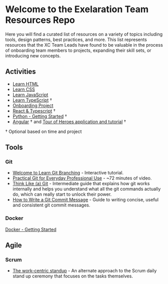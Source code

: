 # Welcome to the Exelaration Team Resources Repo

Here you will find a curated list of resources on a variety of topics including tools, design patterns, best practices, and more. This list represents resources that the XC Team Leads have found to be valuable in the process of onboarding team members to projects, expanding their skill sets, or introducing new concepts.

## Activities

- [Learn HTML](https://www.codecademy.com/learn/learn-html)
- [Learn CSS](https://www.codecademy.com/learn/learn-css)
- [Learn JavaScript](https://www.codecademy.com/learn/introduction-to-javascript)
- [Learn TypeScript](https://www.codecademy.com/learn/learn-typescript) †
- [Onboarding Project](ONBOARDING.md)
- [React & Typescript](REACT.md) †
- [Python - Getting Started](PYTHON.md) †
- [Angular](https://www.codecademy.com/resources/docs/general/angular) † and [Tour of Heroes application and tutorial](https://angular.io/tutorial) †

† Optional based on time and project

## Tools

### Git

- [Welcome to Learn Git Branching](https://learngitbranching.js.org/) - Interactive tutorial.
- [Practical Git for Everyday Professional Use](https://egghead.io/courses/practical-git-for-everyday-professional-use) - ~72 minutes of video.
- [Think Like (a) Git](http://think-like-a-git.net/) - Intermediate guide that explains how git works internally and helps you understand what all the git commands actually do, which can really start to unlock their power.
- [How to Write a Git Commit Message](https://chris.beams.io/posts/git-commit/) - Guide to writing concise, useful and consistent git commit messages.


### Docker

[Docker - Getting Started](DOCKER.md)


## Agile

### Scrum

- [The work-centric standup](https://blog.usejournal.com/the-work-centric-standup-cc20205b47ea) - An alternate approach to the Scrum daily stand up ceremony that focuses on the tasks themselves.
